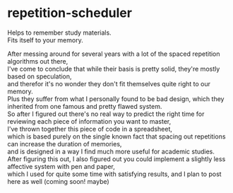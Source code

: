# repetition-scheduler
Helps to remember study materials.<br>
Fits itself to your memory.

After messing around for several years with a lot of the spaced repetition algorithms out there,<br>
I've come to conclude that while their basis is pretty solid, they're mostly based on speculation,<br>
and therefor it's no wonder they don't fit themselves quite right to our memory.<br>
Plus they suffer from what I personally found to be bad design, which they inherited from one famous and pretty flawed system.<br>
So after I figured out there's no real way to predict the right time for reviewing each piece of information you want to master, <br>
I've thrown together this piece of code in a spreadsheet,<br>
which is based purely on the single known fact that spacing out repetitions can increase the duration of memories,<br>
and is designed in a way I find much more useful for academic studies.<br>
After figuring this out, I also figured out you could implement a slightly less affective system with pen and paper,<br>
which I used for quite some time with satisfying results, and I plan to post here as well (coming soon! maybe)

 
